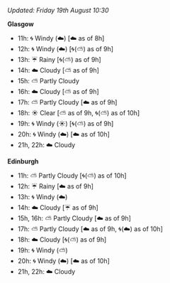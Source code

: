 *Updated: Friday 19th August 10:30*

**Glasgow**

* 11h: :cyclone: Windy (:cloud:) [:cloud: as of 8h]
* 12h: :cyclone: Windy (:cloud:) [:cyclone:(:partly_sunny:) as of 9h]
* 13h: :umbrella: Rainy [:cyclone:(:partly_sunny:) as of 9h]
* 14h: :cloud: Cloudy [:partly_sunny: as of 9h]
* 15h: :partly_sunny: Partly Cloudy
* 16h: :cloud: Cloudy [:partly_sunny: as of 9h]
* 17h: :partly_sunny: Partly Cloudy [:cloud: as of 9h]
* 18h: :sunny: Clear [:partly_sunny: as of 9h, :cyclone:(:partly_sunny:) as of 10h]
* 19h: :cyclone: Windy (:sunny:) [:cyclone:(:partly_sunny:) as of 9h]
* 20h: :cyclone: Windy (:cloud:) [:cloud: as of 10h]
* 21h, 22h: :cloud: Cloudy

**Edinburgh**

* 11h: :partly_sunny: Partly Cloudy [:cyclone:(:partly_sunny:) as of 10h]
* 12h: :umbrella: Rainy [:cloud: as of 9h]
* 13h: :cyclone: Windy (:cloud:)
* 14h: :cloud: Cloudy [:umbrella: as of 9h]
* 15h, 16h: :partly_sunny: Partly Cloudy [:cloud: as of 9h]
* 17h: :partly_sunny: Partly Cloudy [:cloud: as of 9h, :cyclone:(:cloud:) as of 10h]
* 18h: :cloud: Cloudy [:cyclone:(:partly_sunny:) as of 9h]
* 19h: :cyclone: Windy (:partly_sunny:)
* 20h: :cyclone: Windy (:cloud:) [:cloud: as of 10h]
* 21h, 22h: :cloud: Cloudy
